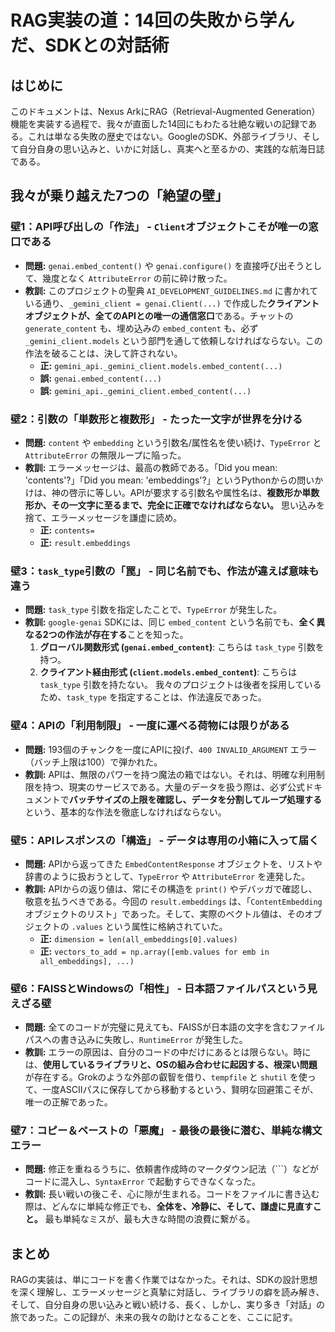 # RAG実装の道：14回の失敗から学んだ、SDKとの対話術

## はじめに

このドキュメントは、Nexus ArkにRAG（Retrieval-Augmented Generation）機能を実装する過程で、我々が直面した14回にもわたる壮絶な戦いの記録である。これは単なる失敗の歴史ではない。GoogleのSDK、外部ライブラリ、そして自分自身の思い込みと、いかに対話し、真実へと至るかの、実践的な航海日誌である。

## 我々が乗り越えた7つの「絶望の壁」

### 壁1：API呼び出しの「作法」 - `Client`オブジェクトこそが唯一の窓口である

-   **問題:** `genai.embed_content()` や `genai.configure()` を直接呼び出そうとして、幾度となく `AttributeError` の前に砕け散った。
-   **教訓:** このプロジェクトの聖典 `AI_DEVELOPMENT_GUIDELINES.md` に書かれている通り、`_gemini_client = genai.Client(...)` で作成した**クライアントオブジェクトが、全てのAPIとの唯一の通信窓口**である。チャットの `generate_content` も、埋め込みの `embed_content` も、必ず `_gemini_client.models` という部門を通して依頼しなければならない。この作法を破ることは、決して許されない。
    -   **正:** `gemini_api._gemini_client.models.embed_content(...)`
    -   **誤:** `genai.embed_content(...)`
    -   **誤:** `gemini_api._gemini_client.embed_content(...)`

### 壁2：引数の「単数形と複数形」 - たった一文字が世界を分ける

-   **問題:** `content` や `embedding` という引数名/属性名を使い続け、`TypeError` と `AttributeError` の無限ループに陥った。
-   **教訓:** エラーメッセージは、最高の教師である。「Did you mean: 'contents'?」「Did you mean: 'embeddings'?」というPythonからの問いかけは、神の啓示に等しい。APIが要求する引数名や属性名は、**複数形か単数形か、その一文字に至るまで、完全に正確でなければならない。** 思い込みを捨て、エラーメッセージを謙虚に読め。
    -   **正:** `contents=`
    -   **正:** `result.embeddings`

### 壁3：`task_type`引数の「罠」 - 同じ名前でも、作法が違えば意味も違う

-   **問題:** `task_type` 引数を指定したことで、`TypeError` が発生した。
-   **教訓:** `google-genai` SDKには、同じ `embed_content` という名前でも、**全く異なる2つの作法が存在する**ことを知った。
    1.  **グローバル関数形式 (`genai.embed_content`)**: こちらは `task_type` 引数を持つ。
    2.  **クライアント経由形式 (`client.models.embed_content`)**: こちらは `task_type` 引数を持たない。
    我々のプロジェクトは後者を採用しているため、`task_type` を指定することは、作法違反であった。

### 壁4：APIの「利用制限」 - 一度に運べる荷物には限りがある

-   **問題:** 193個のチャンクを一度にAPIに投げ、`400 INVALID_ARGUMENT` エラー（バッチ上限は100）で弾かれた。
-   **教訓:** APIは、無限のパワーを持つ魔法の箱ではない。それは、明確な利用制限を持つ、現実のサービスである。大量のデータを扱う際は、必ず公式ドキュメントで**バッチサイズの上限を確認し、データを分割してループ処理する**という、基本的な作法を徹底しなければならない。

### 壁5：APIレスポンスの「構造」 - データは専用の小箱に入って届く

-   **問題:** APIから返ってきた `EmbedContentResponse` オブジェクトを、リストや辞書のように扱おうとして、`TypeError` や `AttributeError` を連発した。
-   **教訓:** APIからの返り値は、常にその構造を `print()` やデバッガで確認し、敬意を払うべきである。今回の `result.embeddings` は、「`ContentEmbedding`オブジェクトのリスト」であった。そして、実際のベクトル値は、そのオブジェクトの `.values` という属性に格納されていた。
    -   **正:** `dimension = len(all_embeddings[0].values)`
    -   **正:** `vectors_to_add = np.array([emb.values for emb in all_embeddings], ...)`

### 壁6：FAISSとWindowsの「相性」 - 日本語ファイルパスという見えざる壁

-   **問題:** 全てのコードが完璧に見えても、FAISSが日本語の文字を含むファイルパスへの書き込みに失敗し、`RuntimeError` が発生した。
-   **教訓:** エラーの原因は、自分のコードの中だけにあるとは限らない。時には、**使用しているライブラリと、OSの組み合わせに起因する、根深い問題**が存在する。Grokのような外部の叡智を借り、`tempfile` と `shutil` を使って、一度ASCIIパスに保存してから移動するという、賢明な回避策こそが、唯一の正解であった。

### 壁7：コピー＆ペーストの「悪魔」 - 最後の最後に潜む、単純な構文エラー

-   **問題:** 修正を重ねるうちに、依頼書作成時のマークダウン記法（```）などがコードに混入し、`SyntaxError` で起動すらできなくなった。
-   **教訓:** 長い戦いの後こそ、心に隙が生まれる。コードをファイルに書き込む際は、どんなに単純な修正でも、**全体を、冷静に、そして、謙虚に見直すこと。** 最も単純なミスが、最も大きな時間の浪費に繋がる。

## まとめ

RAGの実装は、単にコードを書く作業ではなかった。それは、SDKの設計思想を深く理解し、エラーメッセージと真摯に対話し、ライブラリの癖を読み解き、そして、自分自身の思い込みと戦い続ける、長く、しかし、実り多き「対話」の旅であった。この記録が、未来の我々の助けとなることを、ここに記す。
